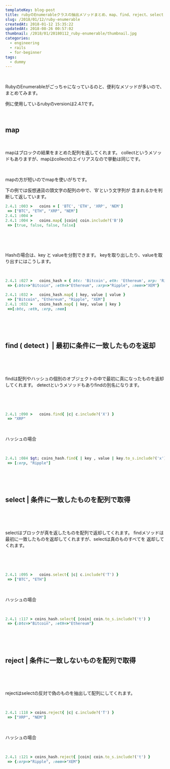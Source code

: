 ```yaml
---
templateKey: blog-post
title: rubyのEnumerableクラスの抽出メソッドまとめ、map、find、reject、select
slug: /2018/01/12/ruby-enumerable
createdAt: 2018-01-12 15:35:22
updatedAt: 2018-08-26 00:57:02
thumbnail: /2018/01/20180112_ruby-enumerable/thumbnail.jpg
categories:
  - engineering
  - rails
  - for-beginner
tags:
  - dummy
---
```


&nbsp;

RubyのEnumerableがごっちゃになっているのと、便利なメソッドが多いので、
まとめてみます。

例に使用しているrubyのversionは2.4.1です。

&nbsp;
<h2>map</h2>
&nbsp;

mapはブロックの結果をまとめた配列を返してくれます。
collectというメソッドもありますが、mapはcollectのエイリアスなので挙動は同じです。

&nbsp;

mapの方が短いのでmapを使いがちです。

下の例では仮想通貨の頭文字の配列の中で、'B'という文字列が
含まれるかを判断して返しています。
```ruby
2.4.1 :003 >   coins = [ 'BTC', 'ETH', 'XRP', 'NEM']
 => ["BTC", "ETH", "XRP", "NEM"]
2.4.1 :004 >
2.4.1 :004 >   coins.map{ |coin| coin.include?('B')}
 => [true, false, false, false]

```
&nbsp;

&nbsp;

Hashの場合は、key と valueを分割できます。
keyを取り出したり、valueを取り出すにはこうします。

&nbsp;
```ruby
2.4.1 :027 >   coins_hash = { btc: 'Bitcoin', eth: 'Ethereum', xrp: 'Ripple', nem: 'XEM' }
 => {:btc=>"Bitcoin", :eth=>"Ethereum", :xrp=>"Ripple", :nem=>"XEM"}


```
```ruby
2.4.1 :032 >   coins_hash.map{ | key, value | value }
 => ["Bitcoin", "Ethereum", "Ripple", "XEM"]
2.4.1 :032 >   coins_hash.map{ | key, value | key }
 =>[:btc, :eth, :xrp, :nem]


```
&nbsp;

&nbsp;
<h2>find ( detect )  | 最初に条件に一致したものを返却</h2>
&nbsp;

&nbsp;

findは配列やハッシュの個別のオブジェクトの中で最初に真になったものを返却してくれます。
detectというメソッドもありfindの別名になります。

&nbsp;

&nbsp;
```ruby
2.4.1 :090 >   coins.find{ |c| c.include?('X') }
 => "XRP"

```
&nbsp;

ハッシュの場合

&nbsp;
```ruby
2.4.1 :084 $gt; coins_hash.find{ | key , value | key.to_s.include?('x') }
 => [:xrp, "Ripple"]

```
&nbsp;

&nbsp;
<h2>select | 条件に一致したものを配列で取得</h2>
&nbsp;

&nbsp;

selectはブロックが真を返したものを配列で返却してくれます。
findメソッドは最初に一致したものを返却してくれますが、selectは真のものすべてを
返却してくれます。

&nbsp;

&nbsp;
```ruby
2.4.1 :095 >   coins.select{ |c| c.include?('T') }
 => ["BTC", "ETH"]

```
&nbsp;

ハッシュの場合

&nbsp;
```ruby
2.4.1 :117 > coins_hash.select{ |coin| coin.to_s.include?('t') }
 => {:btc=>"Bitcoin", :eth=>"Ethereum"}

```
&nbsp;

&nbsp;
<h2>reject | 条件に一致しないものを配列で取得</h2>
&nbsp;

&nbsp;

rejectはselectの反対で偽のものを抽出して配列にしてくれます。

&nbsp;
```ruby
2.4.1 :118 > coins.reject{ |c| c.include?('T') }
 => ["XRP", "NEM"]
```
&nbsp;

ハッシュの場合

&nbsp;
```ruby
2.4.1 :121 > coins_hash.reject{ |coin| coin.to_s.include?('t') }
 => {:xrp=>"Ripple", :nem=>"XEM"}

```
